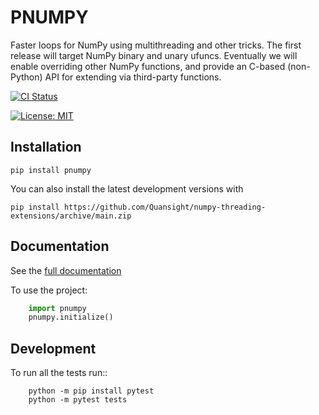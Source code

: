 # PNUMPY
Faster loops for NumPy using multithreading and other tricks. The first release
will target NumPy binary and unary ufuncs. Eventually we will enable overriding
other NumPy functions, and provide an C-based (non-Python) API for extending
via third-party functions.

[![CI Status](https://github.com/Quansight/numpy-threading-extensions/workflows/tox/badge.svg)](https://github.com/Quansight/numpy-threading-extensions/actions)

[![License: MIT](https://img.shields.io/badge/License-MIT-yellow.svg)](https://opensource.org/licenses/MIT)

## Installation
```
pip install pnumpy
```

You can also install the latest development versions with
```
pip install https://github.com/Quansight/numpy-threading-extensions/archive/main.zip
```

## Documentation

See the [full documentation](https://quansight.github.io/numpy-threading-extensions/stable/index.html)

To use the project:

```python
    import pnumpy
    pnumpy.initialize()
```

## Development

To run all the tests run::

```
    python -m pip install pytest
    python -m pytest tests
```
